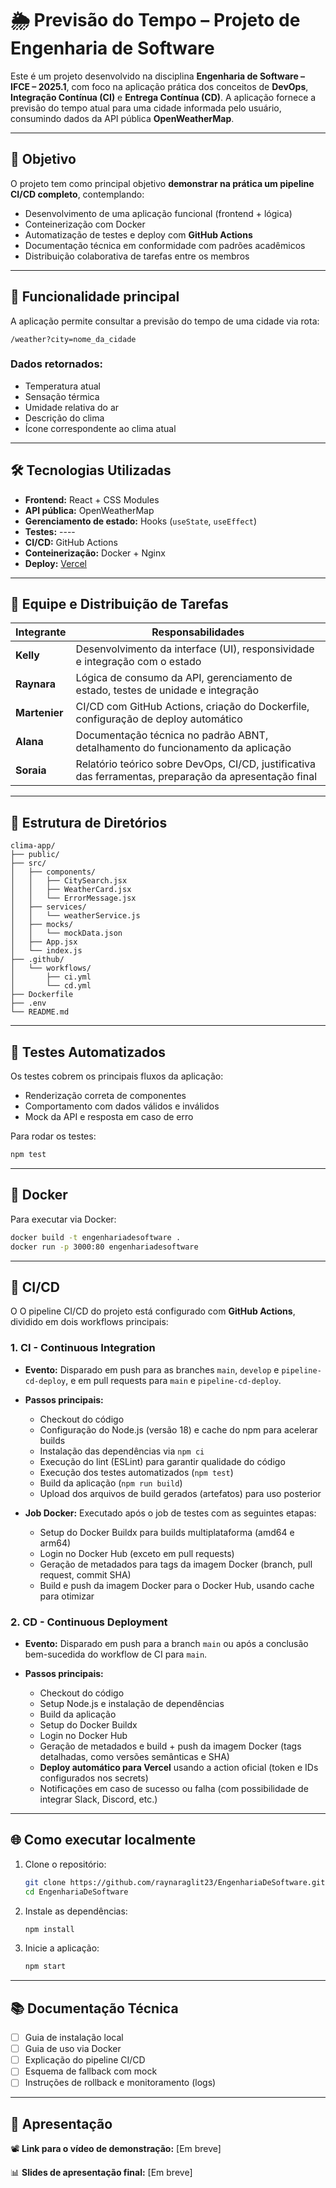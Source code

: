 # 🌦️ Previsão do Tempo – Projeto de Engenharia de Software

Este é um projeto desenvolvido na disciplina **Engenharia de Software – IFCE – 2025.1**, com foco na aplicação prática dos conceitos de **DevOps**, **Integração Contínua (CI)** e **Entrega Contínua (CD)**. A aplicação fornece a previsão do tempo atual para uma cidade informada pelo usuário, consumindo dados da API pública **OpenWeatherMap**.

---

## 📌 Objetivo

O projeto tem como principal objetivo **demonstrar na prática um pipeline CI/CD completo**, contemplando:

- Desenvolvimento de uma aplicação funcional (frontend + lógica)
- Conteinerização com Docker
- Automatização de testes e deploy com **GitHub Actions**
- Documentação técnica em conformidade com padrões acadêmicos
- Distribuição colaborativa de tarefas entre os membros

---

## 🚀 Funcionalidade principal

A aplicação permite consultar a previsão do tempo de uma cidade via rota:

```
/weather?city=nome_da_cidade
```

### Dados retornados:

- Temperatura atual
- Sensação térmica
- Umidade relativa do ar
- Descrição do clima
- Ícone correspondente ao clima atual

---

## 🛠️ Tecnologias Utilizadas

- **Frontend:** React + CSS Modules
- **API pública:** OpenWeatherMap
- **Gerenciamento de estado:** Hooks (`useState`, `useEffect`)
- **Testes:** ----
- **CI/CD:** GitHub Actions
- **Conteinerização:** Docker + Nginx
- **Deploy:** [Vercel]([[https://engenharia-de-software-beta.vercel.app/](https://github.com/ClimaApp/EngenhariaDeSoftwareCopia)](https://engenharia-de-software-three.vercel.app/))

---

## 👥 Equipe e Distribuição de Tarefas

| Integrante | Responsabilidades |
|------------|--------------------|
| **Kelly** | Desenvolvimento da interface (UI), responsividade e integração com o estado |
| **Raynara** | Lógica de consumo da API, gerenciamento de estado, testes de unidade e integração |
| **Martenier** | CI/CD com GitHub Actions, criação do Dockerfile, configuração de deploy automático |
| **Alana** | Documentação técnica no padrão ABNT, detalhamento do funcionamento da aplicação |
| **Soraia** | Relatório teórico sobre DevOps, CI/CD, justificativa das ferramentas, preparação da apresentação final |

---

## 📂 Estrutura de Diretórios

```
clima-app/
├── public/
├── src/
│   ├── components/
│   │   ├── CitySearch.jsx
│   │   ├── WeatherCard.jsx
│   │   └── ErrorMessage.jsx
│   ├── services/
│   │   └── weatherService.js
│   ├── mocks/
│   │   └── mockData.json
│   ├── App.jsx
│   └── index.js
├── .github/
│   └── workflows/
│       ├── ci.yml
│       └── cd.yml
├── Dockerfile
├── .env
└── README.md
```

---

## 🧪 Testes Automatizados

Os testes cobrem os principais fluxos da aplicação:

- Renderização correta de componentes
- Comportamento com dados válidos e inválidos
- Mock da API e resposta em caso de erro

Para rodar os testes:

```bash
npm test
```

---

## 🐳 Docker

Para executar via Docker:

```bash
docker build -t engenhariadesoftware .
docker run -p 3000:80 engenhariadesoftware
```   
---

## 🧬 CI/CD

O
O pipeline CI/CD do projeto está configurado com **GitHub Actions**, dividido em dois workflows principais:

### 1. CI - Continuous Integration

* **Evento:** Disparado em push para as branches `main`, `develop` e `pipeline-cd-deploy`, e em pull requests para `main` e `pipeline-cd-deploy`.

* **Passos principais:**

  * Checkout do código
  * Configuração do Node.js (versão 18) e cache do npm para acelerar builds
  * Instalação das dependências via `npm ci`
  * Execução do lint (ESLint) para garantir qualidade do código
  * Execução dos testes automatizados (`npm test`)
  * Build da aplicação (`npm run build`)
  * Upload dos arquivos de build gerados (artefatos) para uso posterior

* **Job Docker:** Executado após o job de testes com as seguintes etapas:

  * Setup do Docker Buildx para builds multiplataforma (amd64 e arm64)
  * Login no Docker Hub (exceto em pull requests)
  * Geração de metadados para tags da imagem Docker (branch, pull request, commit SHA)
  * Build e push da imagem Docker para o Docker Hub, usando cache para otimizar

### 2. CD - Continuous Deployment

* **Evento:** Disparado em push para a branch `main` ou após a conclusão bem-sucedida do workflow de CI para `main`.
* **Passos principais:**

  * Checkout do código
  * Setup Node.js e instalação de dependências
  * Build da aplicação
  * Setup do Docker Buildx
  * Login no Docker Hub
  * Geração de metadados e build + push da imagem Docker (tags detalhadas, como versões semânticas e SHA)
  * **Deploy automático para Vercel** usando a action oficial (token e IDs configurados nos secrets)
  * Notificações em caso de sucesso ou falha (com possibilidade de integrar Slack, Discord, etc.)

---


## 🌐 Como executar localmente

1. Clone o repositório:
   ```bash
   git clone https://github.com/raynaraglit23/EngenhariaDeSoftware.git
   cd EngenhariaDeSoftware

   ```

2. Instale as dependências:
   ```bash
   npm install
   ```

3. Inicie a aplicação:
   ```bash
   npm start
   ```

---

## 📚 Documentação Técnica

- [ ] Guia de instalação local
- [ ] Guia de uso via Docker
- [ ] Explicação do pipeline CI/CD
- [ ] Esquema de fallback com mock
- [ ] Instruções de rollback e monitoramento (logs)

---

## 🎥 Apresentação

📽️ **Link para o vídeo de demonstração:** [Em breve]

📊 **Slides de apresentação final:** [Em breve]
